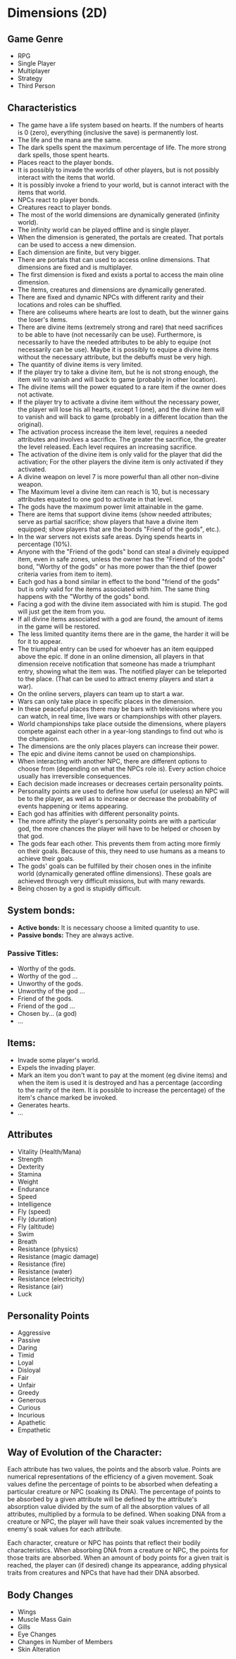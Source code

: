 # Dimensions (2D)

## Game Genre
* RPG
* Single Player
* Multiplayer
* Strategy
* Third Person

## Characteristics
* The game have a life system based on hearts. If the numbers of hearts
  is 0 (zero), everything (inclusive the save) is permanently lost.
* The life and the mana are the same.
* The dark spells spent the maximum percentage of life. The more strong
  dark spells, those spent hearts.
* Places react to the player bonds.
* It is possibly to invade the worlds of other players, but is not possibly
  interact with the items that world.
* It is possibly invoke a friend to your world, but is cannot interact with the
  items that world.
* NPCs react to player bonds.
* Creatures react to player bonds.
* The most of the world dimensions are dynamically generated (infinity world).
* The infinity world can be played offline and is single player.
* When the dimension is generated, the portals are created. That portals can
  be used to access a new dimension.
* Each dimension are finite, but very bigger.
* There are portals that can used to access online dimensions. That dimensions
  are fixed and is multiplayer.
* The first dimension is fixed and exists a portal to access the main oline
  dimension.
* The items, creatures and dimensions are dynamically generated.
* There are fixed and dynamic NPCs with different rarity and their locations
  and roles can be shuffled.
* There are coliseums where hearts are lost to death, but the winner gains
  the loser's items.
* There are divine items (extremely strong and rare) that need sacrifices to be
  able to have (not necessarily can be use). Furthermore, is necessarily to
  have the needed attributes to be ably to equipe (not necessarily can be use).
  Maybe it is possibly to equipe a divine items without the necessary
  attribute, but the debuffs must be very high.
* The quantity of divine items is very limited.
* If the player try to take a divine item, but he is not strong enough, the
  item will to vanish and will back to game (probably in other location).
* The divine items will the power equated to a rare item if the owner does not
  activate.
* If the player try to activate a divine item without the necessary power,
  the player will lose his all hearts, except 1 (one), and the divine item
  will to vanish and will back to game (probably in a different location than
  the original).
* The activation process increase the item level, requires a needed attributes
  and involves a sacrifice. The greater the sacrifice, the greater the level
  released. Each level requires an increasing sacrifice.
* The activation of the divine item is only valid for the player that did the
  activation; For the other players the divine item is only activated if they
  activated.
* A divine weapon on level 7 is more powerful than all other non-divine weapon.
* The Maximum level a divine item can reach is 10, but is necessary attributes
  equated to one god to activate in that level.
* The gods have the maximum power limit attainable in the game.
* There are items that support divine items (show needed attributes; serve as
  partial sacrifice; show players that have a divine item equipped; show
  players that are the bonds "Friend of the gods", etc.).
* In the war servers not exists safe areas. Dying spends hearts in
  percentage (10%).
* Anyone with the "Friend of the gods" bond can steal a divinely equipped item,
  even in safe zones, unless the owner has the "Friend of the gods" bond,
  "Worthy of the gods" or has more power than the thief (power criteria
  varies from item to item).
* Each god has a bond similar in effect to the bond "friend of the gods" but
  is only valid for the items associated with him. The same thing happens with
  the "Worthy of the gods" bond.
* Facing a god with the divine item associated with him is stupid. The god will
  just get the item from you.
* If all divine items associated with a god are found, the amount of items in
  the game will be restored.
* The less limited quantity items there are in the game, the harder it will be
  for it to appear.
* The triumphal entry can be used for whoever has an item equipped above the 
  epic. If done in an online dimension, all players in that dimension receive 
  notification that someone has made a triumphant entry, showing what the item
  was. The notified player can be teleported to the place.
  (That can be used to attract enemy players and start a war).
* On the online servers, players can team up to start a war.
* Wars can only take place in specific places in the dimension.
* In these peaceful places there may be bars with televisions where you can 
  watch, in real time, live wars or championships with other players.
* World championships take place outside the dimensions, where players compete 
  against each other in a year-long standings to find out who is the champion.
* The dimensions are the only places players can increase their power.
* The epic and divine items cannot be used on championships.
* When interacting with another NPC, there are different options to choose from
  (depending on what the NPCs role is). Every action choice usually has
  irreversible consequences.
* Each decision made increases or decreases certain personality points.
* Personality points are used to define how useful (or useless) an NPC will be
  to the player, as well as to increase or decrease the probability of events 
  happening or items appearing.
* Each god has affinities with different personality points.
* The more affinity the player's personality points are with a particular god,
  the more chances the player will have to be helped or chosen by that god.
* The gods fear each other. This prevents them from acting more firmly on their
  goals. Because of this, they need to use humans as a means to achieve their
  goals.
* The gods' goals can be fulfilled by their chosen ones in the infinite world
  (dynamically generated offline dimensions). These goals are achieved through
  very difficult missions, but with many rewards.
* Being chosen by a god is stupidly difficult.

## System bonds:
  * **Active bonds:** It is necessary choose a limited quantity to use.
  * **Passive bonds:** They are always active. 
### Passive Titles:
* Worthy of the gods.
* Worthy of the god ...
* Unworthy of the gods.
* Unworthy of the god ...
* Friend of the gods.
* Friend of the god ...
* Chosen by... (a god)
* ...


## Items:
* Invade some player's world.
* Expels the invading player.
* Mark an item you don't want to pay at the moment (eg divine items) and when
  the item is used it is destroyed and has a percentage (according to the
  rarity of the item. It is possible to increase the percentage) of the item's
  chance marked be invoked.
* Generates hearts.
* ...

## Attributes
* Vitality (Health/Mana)
* Strength
* Dexterity
* Stamina
* Weight
* Endurance
* Speed
* Intelligence
* Fly (speed)
* Fly (duration)
* Fly (altitude)
* Swim
* Breath
* Resistance (physics)
* Resistance (magic damage)
* Resistance (fire)
* Resistance (water)
* Resistance (electricity)
* Resistance (air)
* Luck

## Personality Points
* Aggressive
* Passive
* Daring
* Timid
* Loyal
* Disloyal
* Fair
* Unfair
* Greedy
* Generous
* Curious
* Incurious
* Apathetic
* Empathetic

## Way of Evolution of the Character:
Each attribute has two values, the points and the absorb value. Points are
numerical representations of the efficiency of a given movement. Soak values
define the percentage of points to be absorbed when defeating a particular
creature or NPC (soaking its DNA). The percentage of points to be absorbed
by a given attribute will be defined by the attribute's absorption value
divided by the sum of all the absorption values of all attributes, multiplied
by a formula to be defined. When soaking DNA from a creature or NPC, the
player will have their soak values incremented by the enemy's soak values for
each attribute.

Each character, creature or NPC has points that reflect their bodily
characteristics. When absorbing DNA from a creature or NPC, the points for
those traits are absorbed. When an amount of body points for a given trait is
reached, the player can (if desired) change its appearance, adding physical
traits from creatures and NPCs that have had their DNA absorbed.

## Body Changes
* Wings
* Muscle Mass Gain
* Gills
* Eye Changes
* Changes in Number of Members
* Skin Alteration
